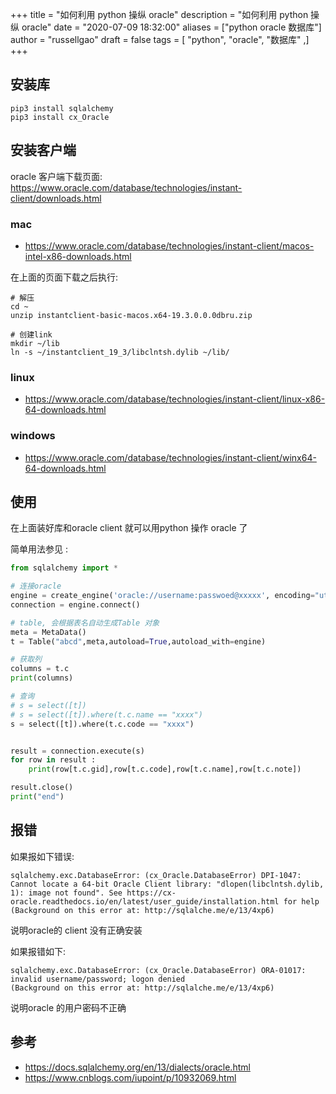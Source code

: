 +++
title = "如何利用 python 操纵 oracle"
description = "如何利用 python 操纵 oracle"
date = "2020-07-09 18:32:00"
aliases = ["python oracle 数据库"]
author = "russellgao"
draft = false
tags = [
    "python",
    "oracle",
    "数据库"
,]
+++

## 安装库
```shell script
pip3 install sqlalchemy
pip3 install cx_Oracle
```

## 安装客户端
oracle 客户端下载页面: https://www.oracle.com/database/technologies/instant-client/downloads.html

### mac
- https://www.oracle.com/database/technologies/instant-client/macos-intel-x86-downloads.html

在上面的页面下载之后执行:

```shell script
# 解压
cd ~
unzip instantclient-basic-macos.x64-19.3.0.0.0dbru.zip

# 创建link
mkdir ~/lib
ln -s ~/instantclient_19_3/libclntsh.dylib ~/lib/
```


### linux
- https://www.oracle.com/database/technologies/instant-client/linux-x86-64-downloads.html

### windows
- https://www.oracle.com/database/technologies/instant-client/winx64-64-downloads.html

## 使用
在上面装好库和oracle client 就可以用python 操作 oracle 了

简单用法参见 :
```python
from sqlalchemy import *

# 连接oracle
engine = create_engine('oracle://username:passwoed@xxxxx', encoding="utf8",echo=True)
connection = engine.connect()

# table, 会根据表名自动生成Table 对象
meta = MetaData()
t = Table("abcd",meta,autoload=True,autoload_with=engine)

# 获取列
columns = t.c
print(columns)

# 查询
# s = select([t])
# s = select([t]).where(t.c.name == "xxxx")
s = select([t]).where(t.c.code == "xxxx")


result = connection.execute(s)
for row in result :
    print(row[t.c.gid],row[t.c.code],row[t.c.name],row[t.c.note])

result.close()
print("end")

```



## 报错
如果报如下错误:
```
sqlalchemy.exc.DatabaseError: (cx_Oracle.DatabaseError) DPI-1047: Cannot locate a 64-bit Oracle Client library: "dlopen(libclntsh.dylib, 1): image not found". See https://cx-oracle.readthedocs.io/en/latest/user_guide/installation.html for help
(Background on this error at: http://sqlalche.me/e/13/4xp6)
```

说明oracle的 client 没有正确安装


如果报错如下:
```
sqlalchemy.exc.DatabaseError: (cx_Oracle.DatabaseError) ORA-01017: invalid username/password; logon denied
(Background on this error at: http://sqlalche.me/e/13/4xp6)
```
说明oracle 的用户密码不正确

##  参考
- https://docs.sqlalchemy.org/en/13/dialects/oracle.html
- https://www.cnblogs.com/iupoint/p/10932069.html

